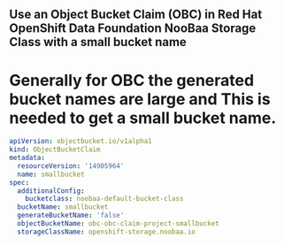 ## Use an Object Bucket Claim (OBC) in Red Hat OpenShift Data Foundation NooBaa Storage Class with a small bucket name
# Generally for OBC the generated bucket names are large and This is needed to get a small bucket name.


```yaml
apiVersion: objectbucket.io/v1alpha1
kind: ObjectBucketClaim
metadata:
  resourceVersion: '14905964'
  name: smallbucket
spec:
  additionalConfig:
    bucketclass: noobaa-default-bucket-class
  bucketName: smallbucket
  generateBucketName: 'false'
  objectBucketName: obc-obc-claim-project-smallbucket
  storageClassName: openshift-storage.noobaa.io
```
